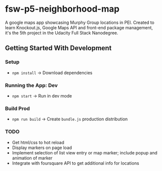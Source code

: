 # fsw-p5-neighborhood-map
A google maps app showcasing Murphy Group locations in PEI. Created to learn Knockout.js, Google Maps API and front-end package management, it's the 5th project in the Udacity Full Stack Nanodegree.

## Getting Started With Development
### Setup
- `npm install` -> Download dependencies

### Running the App: Dev
- `npm start` -> Run in dev mode

### Build Prod
- `npm run build` -> Create `bundle.js` production distribution

### TODO
- Get html/css to hot reload
- Display markers on page load
- Implement selection of list view entry or map marker; include popup and animation of marker
- Integrate with foursquare API to get additional info for locations
